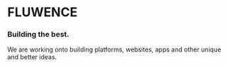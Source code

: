 # FLUWENCE

### Building the best.

We are working onto building platforms, websites, apps and other unique and better ideas.

